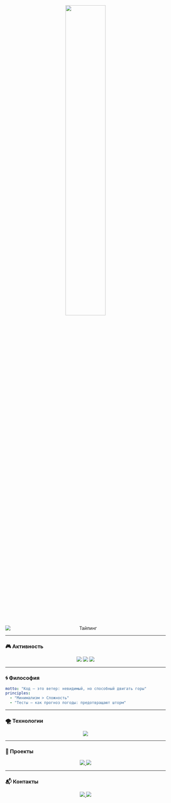 <!-- Баннер -->
<div align="center">
  <img src="https://media3.giphy.com/media/v1.Y2lkPTc5MGI3NjExOTg0NnRmbjJya28xNDQxNDE5aDZzd2F5cDQyNjJhczRhZmFsMGl4ciZlcD12MV9pbnRlcm5hbF9naWZfYnlfaWQmY3Q9Zw/3oKIP8Xd4GDY8AXv2w/giphy.gif" width="50%">
</div>

<!-- Заголовок с анимацией -->
<div align="center">
  <img src="https://readme-typing-svg.vercel.app/?font=JetBrains+Mono&pause=1000&color=5D8AA8&width=435&lines=Привет,+я+venticorda+(Даниил);Код+должен+дышать;Свобода+в+каждой+строчке" alt="Тайпинг" style="display: block; margin: 0 auto;">
</div>

---

<!-- Статистика -->
### 🎮 Активность
<div align="center">
  <img src="https://github-readme-stats.vercel.app/api?username=venticorda-dev&show_icons=true&theme=panda&hide_border=true&locale=ru&border_radius=50">
  <img src="https://github-readme-streak-stats.herokuapp.com/?user=venticorda-dev&theme=panda&hide_border=true&locale=ru&border_radius=50">
  <img src="https://github-readme-activity-graph.vercel.app/graph?username=venticorda-dev&theme=react-dark&hide_border=true&area=true">
</div>

---

### 🌀 Философия
```yaml
motto: "Код — это ветер: невидимый, но способный двигать горы"
principles: 
  - "Минимализм > Сложность"
  - "Тесты — как прогноз погоды: предотвращают шторм"
```
---

### 🌪️ Технологии
<p align="center"> <img src="https://skillicons.dev/icons?i=docker,django,fastapi,nginx,sqlite,py,linux,mysql,postgres,github,bash,flask,githubactions,postman,git&theme=dark&perline=5"> </p>

---

### 🚀 Проекты
<div align="center">
  <a href="https://github.com/venticorda-dev/snake-game">
    <img src="https://github-readme-stats.vercel.app/api/pin/?username=venticorda-dev&repo=snake-game&theme=panda&show_owner=true">
  </a>
  <a href="https://github.com/venticorda-dev/portfolio-template">
    <img src="https://github-readme-stats.vercel.app/api/pin/?username=venticorda-dev&repo=portfolio-template&theme=panda&show_owner=true">
  </a>
</div>  <!-- далее дубли + указать сами проекты выше -->

---

### 📬 Контакты
<p align="center"> 
  <a href="https://t.me/venticorda"> 
    <img src="https://img.shields.io/badge/Telegram-26A5E4?style=flat&logo=telegram&logoColor=white"> 
  </a> 
  <a href="mailto:dvarlashchenko@mail.ru"> 
    <img src="https://img.shields.io/badge/Email-005FF9?style=flat&logo=mail.ru&logoColor=white&label=Mail.ru"> 
  </a> 
</p>
